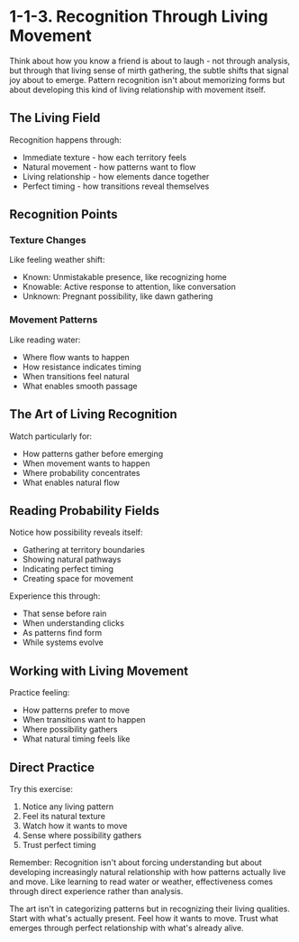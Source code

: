 # 1-1-3. Recognition Through Living Movement

Think about how you know a friend is about to laugh - not through analysis, but through that living sense of mirth gathering, the subtle shifts that signal joy about to emerge. Pattern recognition isn't about memorizing forms but about developing this kind of living relationship with movement itself.

## The Living Field

Recognition happens through:

* Immediate texture - how each territory feels
* Natural movement - how patterns want to flow
* Living relationship - how elements dance together
* Perfect timing - how transitions reveal themselves

## Recognition Points

### Texture Changes

Like feeling weather shift:

* Known: Unmistakable presence, like recognizing home
* Knowable: Active response to attention, like conversation
* Unknown: Pregnant possibility, like dawn gathering

### Movement Patterns

Like reading water:

* Where flow wants to happen
* How resistance indicates timing
* When transitions feel natural
* What enables smooth passage

## The Art of Living Recognition

Watch particularly for:

* How patterns gather before emerging
* When movement wants to happen
* Where probability concentrates
* What enables natural flow

## Reading Probability Fields

Notice how possibility reveals itself:

* Gathering at territory boundaries
* Showing natural pathways
* Indicating perfect timing
* Creating space for movement

Experience this through:

* That sense before rain
* When understanding clicks
* As patterns find form
* While systems evolve

## Working with Living Movement

Practice feeling:

* How patterns prefer to move
* When transitions want to happen
* Where possibility gathers
* What natural timing feels like

## Direct Practice

Try this exercise:

1. Notice any living pattern
2. Feel its natural texture
3. Watch how it wants to move
4. Sense where possibility gathers
5. Trust perfect timing

Remember: Recognition isn't about forcing understanding but about developing increasingly natural relationship with how patterns actually live and move. Like learning to read water or weather, effectiveness comes through direct experience rather than analysis.

The art isn't in categorizing patterns but in recognizing their living qualities. Start with what's actually present. Feel how it wants to move. Trust what emerges through perfect relationship with what's already alive.
